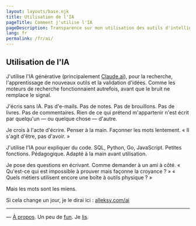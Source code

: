 ```yaml
---
layout: layouts/base.njk
title: Utilisation de l'IA
pageTitle: Comment j'utilise l'IA
pageDescription: Transparence sur mon utilisation des outils d'intelligence artificielle dans le travail créatif et professionnel
lang: fr
permalink: /fr/ai/
---
```


## Utilisation de l'IA

J'utilise l'IA générative (principalement [Claude.ai](https://claude.ai)), pour la recherche, l'apprentissage de nouveaux outils et la validation d'idées. Comme les moteurs de recherche fonctionnaient autrefois, avant que le bruit ne remplace le signal.

J'écris sans IA. Pas d'e-mails. Pas de notes. Pas de brouillons. Pas de livres. Pas de commentaires. Rien de ce qui prétend m'appartenir n'est écrit par quelqu'un — ou quelque chose — d'autre.

Je crois à l'acte d'écrire. Penser à la main. Façonner les mots lentement. « Il s'agit d'être, pas d'avoir. »

J'utilise l'IA pour expliquer du code. SQL, Python, Go, JavaScript. Petites fonctions. Pédagogique. Adapté à la main avant utilisation.

Je pose des questions en écrivant. Comme demander à un ami à côté.
« Qu'est-ce qui est impossible à prouver mais façonne la croyance ? »
« Quels métiers utilisent encore une boîte à outils physique ? »

Mais les mots sont les miens.

Si cela change un jour, je le dirai ici : [alleksy.com/ai](https://alleksy.com/ai)

---
— [À propos](/fr/whoami/). Un peu de [fun](/fr/fun/). Je [lis](/library/). 